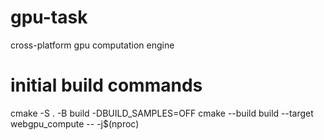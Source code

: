 # gpu-task
cross-platform gpu computation engine


# initial build commands

cmake -S . -B build -DBUILD_SAMPLES=OFF
cmake --build build --target webgpu_compute -- -j$(nproc)